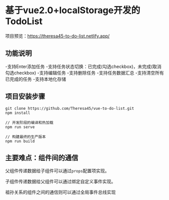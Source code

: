 # 基于vue2.0+localStorage开发的TodoList

项目预览：https://theresa45-to-do-list.netlify.app/

## 功能说明

-支持Enter添加任务
-支持任务状态切换：已完成(勾选checkbox)，未完成(取消勾选checkbox)
-支持编辑任务
-支持删除任务
-支持任务数据汇总
-支持清空所有已完成的任务
-支持本地化存储

## 项目安装步骤

```
git clone https://github.com/Theresa45/vue-to-do-list.git
npm install

// 开发阶段的编译和热加载
npm run serve

// 构建最终的生产版本
npm run build
```
## 主要难点：组件间的通信

父组件传递数据给子组件可以通过`props`配置项实现。

子组件传递数据给父组件可以通过绑定自定义事件实现。

祖孙关系的组件之间的通信则可以通过全局事件总线实现
